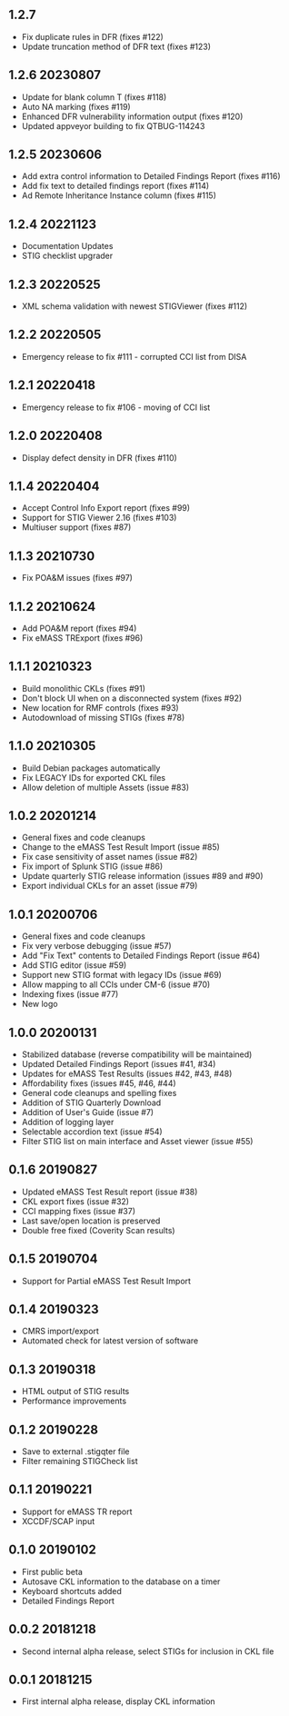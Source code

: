 ## 1.2.7
-   Fix duplicate rules in DFR (fixes #122)
-   Update truncation method of DFR text (fixes #123)

## 1.2.6 20230807
-   Update for blank column T (fixes #118)
-   Auto NA marking (fixes #119)
-   Enhanced DFR vulnerability information output (fixes #120)
-   Updated appveyor building to fix QTBUG-114243

## 1.2.5 20230606
-   Add extra control information to Detailed Findings Report (fixes #116)
-   Add fix text to detailed findings report (fixes #114)
-   Ad Remote Inheritance Instance column (fixes #115)

## 1.2.4 20221123
-   Documentation Updates
-   STIG checklist upgrader

## 1.2.3 20220525
-   XML schema validation with newest STIGViewer (fixes #112)

## 1.2.2 20220505
-   Emergency release to fix #111 - corrupted CCI list from DISA

## 1.2.1 20220418
-   Emergency release to fix #106 - moving of CCI list

## 1.2.0 20220408
-   Display defect density in DFR (fixes #110)

## 1.1.4 20220404
-   Accept Control Info Export report (fixes #99)
-   Support for STIG Viewer 2.16 (fixes #103)
-   Multiuser support (fixes #87)

## 1.1.3 20210730
-   Fix POA&M issues (fixes #97)

## 1.1.2 20210624
-   Add POA&M report (fixes #94)
-   Fix eMASS TRExport (fixes #96)

## 1.1.1 20210323
-   Build monolithic CKLs (fixes #91)
-   Don't block UI when on a disconnected system (fixes #92)
-   New location for RMF controls (fixes #93)
-   Autodownload of missing STIGs (fixes #78)

## 1.1.0 20210305
-   Build Debian packages automatically
-   Fix LEGACY IDs for exported CKL files
-   Allow deletion of multiple Assets (issue #83)

## 1.0.2 20201214
-   General fixes and code cleanups
-   Change to the eMASS Test Result Import (issue #85)
-   Fix case sensitivity of asset names (issue #82)
-   Fix import of Splunk STIG (issue #86)
-   Update quarterly STIG release information (issues #89 and #90)
-   Export individual CKLs for an asset (issue #79)

## 1.0.1 20200706
-   General fixes and code cleanups
-   Fix very verbose debugging (issue #57)
-   Add "Fix Text" contents to Detailed Findings Report (issue #64)
-   Add STIG editor (issue #59)
-   Support new STIG format with legacy IDs (issue #69)
-   Allow mapping to all CCIs under CM-6 (issue #70)
-   Indexing fixes (issue #77)
-   New logo

## 1.0.0 20200131
-   Stabilized database (reverse compatibility will be maintained)
-   Updated Detailed Findings Report (issues #41, #34)
-   Updates for eMASS Test Results (issues #42, #43, #48)
-   Affordability fixes (issues #45, #46, #44)
-   General code cleanups and spelling fixes
-   Addition of STIG Quarterly Download
-   Addition of User's Guide (issue #7)
-   Addition of logging layer
-   Selectable accordion text (issue #54)
-   Filter STIG list on main interface and Asset viewer (issue #55)

## 0.1.6 20190827

-   Updated eMASS Test Result report (issue #38)
-   CKL export fixes (issue #32)
-   CCI mapping fixes (issue #37)
-   Last save/open location is preserved
-   Double free fixed (Coverity Scan results)

## 0.1.5 20190704

-   Support for Partial eMASS Test Result Import

## 0.1.4 20190323

-   CMRS import/export
-   Automated check for latest version of software

## 0.1.3 20190318

-   HTML output of STIG results
-   Performance improvements

## 0.1.2 20190228

-   Save to external .stigqter file
-   Filter remaining STIGCheck list

## 0.1.1 20190221

-   Support for eMASS TR report
-   XCCDF/SCAP input

## 0.1.0 20190102

-   First public beta
-   Autosave CKL information to the database on a timer
-   Keyboard shortcuts added
-   Detailed Findings Report

## 0.0.2 20181218

-   Second internal alpha release, select STIGs for inclusion in CKL file

## 0.0.1 20181215

-   First internal alpha release, display CKL information
